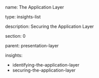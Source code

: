 name: The Application Layer

type: insights-list

description: Securing the Application Layer

section: 0

parent: presentation-layer

insights:
  - identifying-the-application-layer
  - securing-the-application-layer

